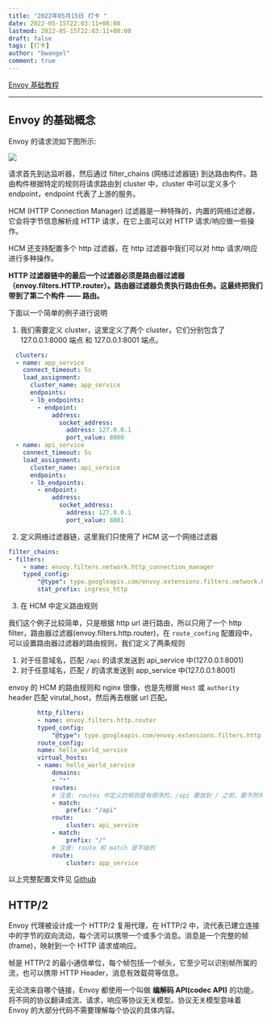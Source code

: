 ```yaml
---
title: "2022年05月15日 打卡 "
date: 2022-05-15T22:03:11+08:00
lastmod: 2022-05-15T22:03:11+08:00
draft: false
tags: [打卡]
author: "bwangel"
comment: true
---
```


[Envoy 基础教程](https://academy.tetrate.io/courses/take/envoy-fundamentals-zh/lessons/32007772-2-1-http-hcm)

<!--more-->
---


## Envoy 的基础概念

Envoy 的请求流如下图所示:

![](https://passage-1253400711.cos.ap-beijing.myqcloud.com/envoy_component.webp)

请求首先到达监听器，然后通过 filter_chains (网络过滤器链) 到达路由构件。路由构件根据特定的规则将请求路由到 cluster 中，cluster 中可以定义多个 endpoint，endpoint 代表了上游的服务。

HCM (HTTP Connection Manager) 过滤器是一种特殊的，内置的网络过滤器，它会将字节信息解析成 HTTP 请求，在它上面可以对 HTTP 请求/响应做一些操作。

HCM 还支持配置多个 http 过滤器，在 http 过滤器中我们可以对 http 请求/响应 进行多种操作。

__HTTP 过滤器链中的最后一个过滤器必须是路由器过滤器（envoy.filters.HTTP.router）。路由器过滤器负责执行路由任务。这最终把我们带到了第二个构件 —— 路由。__

下面以一个简单的例子进行说明

1. 我们需要定义 cluster，这里定义了两个 cluster，它们分别包含了 127.0.0.1:8000 端点 和 127.0.0.1:8001 端点。

```yaml
  clusters:
  - name: app_service
    connect_timeout: 5s
    load_assignment:
      cluster_name: app_service
      endpoints:
      - lb_endpoints:
        - endpoint:
            address:
              socket_address:
                address: 127.0.0.1
                port_value: 8000
  - name: api_service
    connect_timeout: 5s
    load_assignment:
      cluster_name: api_service
      endpoints:
      - lb_endpoints:
        - endpoint:
            address:
              socket_address:
                address: 127.0.0.1
                port_value: 8001
```

2. 定义网络过滤器链，这里我们只使用了 HCM 这一个网络过滤器

```yaml
filter_chains:
- filters:
    - name: envoy.filters.network.http_connection_manager
    typed_config:
        "@type": type.googleapis.com/envoy.extensions.filters.network.http_connection_manager.v3.HttpConnectionManager
        stat_prefix: ingress_http
```

3. 在 HCM 中定义路由规则

我们这个例子比较简单，只是根据 http url 进行路由，所以只用了一个 http filter，路由器过滤器(envoy.filters.http.router)，在 `route_confing` 配置段中，可以设置路由器过滤器的路由规则，我们定义了两条规则

1. 对于任意域名，匹配 `/api` 的请求发送到 api_service 中(127.0.0.1:8001)
2. 对于任意域名，匹配 `/` 的请求发送到 app_service 中(127.0.0.1:8001)

envoy 的 HCM 的路由规则和 nginx 很像，也是先根据 `Host` 或 `authority` header 匹配 virutal_host，然后再去根据 url 匹配。

```yaml
        http_filters:
        - name: envoy.filters.http.router
        typed_config:
            "@type": type.googleapis.com/envoy.extensions.filters.http.router.v3.Router
        route_config:
        name: hello_world_service
        virtual_hosts:
        - name: hello_world_service
            domains:
            - "*"
            routes:
            # 注意: routes 中定义的规则是有顺序的，/api 要放到 / 之前，要不然所有的请求都会匹配到 app_service 上
            - match:
                prefix: "/api"
            route:
                cluster: api_service
            - match:
                prefix: "/"
            # 注意: route 和 match 是平级的
            route:
                cluster: app_service
```

以上完整配置文件见 [Github](https://github.com/bwangelme/envoy-fundamentals/blob/master/demo/hello_service.yaml)

## HTTP/2

Envoy 代理被设计成一个 HTTP/2 复用代理，在 HTTP/2 中，流代表已建立连接中的字节的双向流动，每个流可以携带一个或多个消息。消息是一个完整的帧(frame)，映射到一个 HTTP 请求或响应。

帧是 HTTP/2 的最小通信单位，每个帧包括一个帧头，它至少可以识别帧所属的流，也可以携带 HTTP Header，消息有效载荷等信息。

无论流来自哪个链接，Envoy 都使用一个叫做 __编解码 API(codec API)__ 的功能，将不同的协议翻译成流、请求，响应等协议无关模型。协议无关模型意味着 Envoy 的大部分代码不需要理解每个协议的具体内容。
